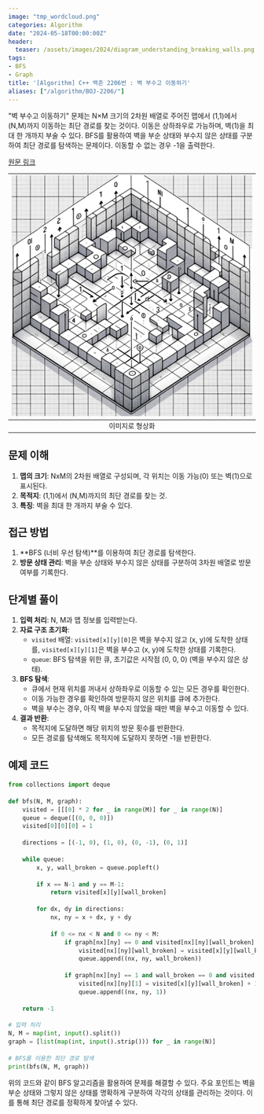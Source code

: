 ```yaml
---
image: "tmp_wordcloud.png"
categories: Algorithm
date: "2024-05-18T00:00:00Z"
header:
  teaser: /assets/images/2024/diagram_understanding_breaking_walls.png
tags:
- BFS
- Graph
title: '[Algorithm] C++ 백준 2206번 : 벽 부수고 이동하기'
aliases: ["/algorithm/BOJ-2206/"]
---
```


"벽 부수고 이동하기" 문제는 N×M 크기의 2차원 배열로 주어진 맵에서 (1,1)에서 (N,M)까지 이동하는 최단 경로를 찾는 것이다. 이동은 상하좌우로 가능하며, 벽(1)을 최대 한 개까지 부술 수 있다. BFS를 활용하여 벽을 부순 상태와 부수지 않은 상태를 구분하여 최단 경로를 탐색하는 문제이다. 이동할 수 없는 경우 -1을 출력한다.

[원문 링크](https://www.acmicpc.net/problem/2206)

|![](/assets/images/2024/diagram_understanding_breaking_walls.png)|
|:---:|
|이미지로 형상화|

## 문제 이해
1. **맵의 크기**: NxM의 2차원 배열로 구성되며, 각 위치는 이동 가능(0) 또는 벽(1)으로 표시된다.
2. **목적지**: (1,1)에서 (N,M)까지의 최단 경로를 찾는 것.
3. **특징**: 벽을 최대 한 개까지 부술 수 있다.

## 접근 방법
1. **BFS (너비 우선 탐색)**를 이용하여 최단 경로를 탐색한다.
2. **방문 상태 관리**: 벽을 부순 상태와 부수지 않은 상태를 구분하여 3차원 배열로 방문 여부를 기록한다.

## 단계별 풀이
1. **입력 처리**: N, M과 맵 정보를 입력받는다.
2. **자료 구조 초기화**:
   - `visited` 배열: `visited[x][y][0]`은 벽을 부수지 않고 (x, y)에 도착한 상태를, `visited[x][y][1]`은 벽을 부수고 (x, y)에 도착한 상태를 기록한다.
   - `queue`: BFS 탐색을 위한 큐, 초기값은 시작점 (0, 0, 0) (벽을 부수지 않은 상태).
3. **BFS 탐색**:
   - 큐에서 현재 위치를 꺼내서 상하좌우로 이동할 수 있는 모든 경우를 확인한다.
   - 이동 가능한 경우를 확인하여 방문하지 않은 위치를 큐에 추가한다.
   - 벽을 부수는 경우, 아직 벽을 부수지 않았을 때만 벽을 부수고 이동할 수 있다.
4. **결과 반환**:
   - 목적지에 도달하면 해당 위치의 방문 횟수를 반환한다.
   - 모든 경로를 탐색해도 목적지에 도달하지 못하면 -1을 반환한다.

## 예제 코드
```python
from collections import deque

def bfs(N, M, graph):
    visited = [[[0] * 2 for _ in range(M)] for _ in range(N)]
    queue = deque([(0, 0, 0)])
    visited[0][0][0] = 1
    
    directions = [(-1, 0), (1, 0), (0, -1), (0, 1)]
    
    while queue:
        x, y, wall_broken = queue.popleft()
        
        if x == N-1 and y == M-1:
            return visited[x][y][wall_broken]
        
        for dx, dy in directions:
            nx, ny = x + dx, y + dy
            
            if 0 <= nx < N and 0 <= ny < M:
                if graph[nx][ny] == 0 and visited[nx][ny][wall_broken] == 0:
                    visited[nx][ny][wall_broken] = visited[x][y][wall_broken] + 1
                    queue.append((nx, ny, wall_broken))
                
                if graph[nx][ny] == 1 and wall_broken == 0 and visited[nx][ny][1] == 0:
                    visited[nx][ny][1] = visited[x][y][wall_broken] + 1
                    queue.append((nx, ny, 1))
    
    return -1

# 입력 처리
N, M = map(int, input().split())
graph = [list(map(int, input().strip())) for _ in range(N)]

# BFS를 이용한 최단 경로 탐색
print(bfs(N, M, graph))
```

위의 코드와 같이 BFS 알고리즘을 활용하여 문제를 해결할 수 있다. 주요 포인트는 벽을 부순 상태와 그렇지 않은 상태를 명확하게 구분하여 각각의 상태를 관리하는 것이다. 이를 통해 최단 경로를 정확하게 찾아낼 수 있다.